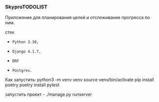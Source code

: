 
### SkyproTODOLIST

Приложение для планирования целей и отслеживание прогресса по ним.


стек
*     Python 3.10,
*     Django 4.1.7,
*     DRF
*     Postgres.

Как запустить:
python3 -m venv venv
source venv/bin/activate
pip install poetry
poetry install
pytest

запустить проект - ./manage.py runserver
